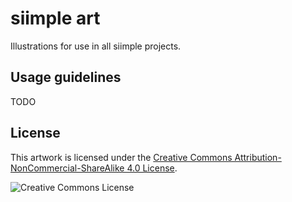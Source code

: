 # siimple art

Illustrations for use in all siimple projects.

## Usage guidelines

TODO

## License

This artwork is licensed under the [Creative Commons Attribution-NonCommercial-ShareAlike 4.0 License](https://creativecommons.org/licenses/by-nc-sa/4.0/).

![Creative Commons License](https://licensebuttons.net/l/by-nc-sa/4.0/88x31.png)

